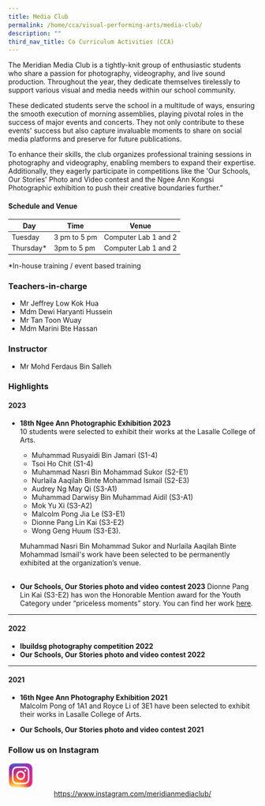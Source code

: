 ```yaml
---
title: Media Club
permalink: /home/cca/visual-performing-arts/media-club/
description: ""
third_nav_title: Co Curriculum Activities (CCA)
---
```

The Meridian Media Club is a tightly-knit group of enthusiastic students who share a passion for photography, videography, and live sound production. Throughout the year, they dedicate themselves tirelessly to support various visual and media needs within our school community.

These dedicated students serve the school in a multitude of ways, ensuring the smooth execution of morning assemblies, playing pivotal roles in the success of major events and concerts. They not only contribute to these events' success but also capture invaluable moments to share on social media platforms and preserve for future publications.

To enhance their skills, the club organizes professional training sessions in photography and videography, enabling members to expand their expertise. Additionally, they eagerly participate in competitions like the 'Our Schools, Our Stories' Photo and Video contest and the Ngee Ann Kongsi Photographic exhibition to push their creative boundaries further."

#### Schedule and Venue
|Day|Time|Venue|
|---|---|---|
|Tuesday|3 pm to 5 pm|Computer Lab 1 and 2|
|Thursday*|3pm to 5 pm|Computer Lab 1 and 2|

*In-house training / event based training

### Teachers-in-charge
* Mr Jeffrey Low Kok Hua
* Mdm Dewi Haryanti Hussein
* Mr Tan Toon Wuay
* Mdm Marini Bte Hassan

### Instructor
* Mr Mohd Ferdaus Bin Salleh

### Highlights
#### 2023

*  **18th Ngee Ann Photographic Exhibition 2023**
    <br>10 students were selected to exhibit their works at the Lasalle College of Arts.
    * Muhammad Rusyaidi Bin Jamari (S1-4)
    * Tsoi Ho Chit (S1-4)
    * Muhammad Nasri Bin Mohammad Sukor (S2-E1)
    * Nurlaila Aaqilah Binte Mohammad Ismail (S2-E3)
    * Audrey Ng May Qi (S3-A1)
    * Muhammad Darwisy Bin Muhammad Aidil (S3-A1)
    * Mok Yu Xi (S3-A2)
    * Malcolm Pong Jia Le (S3-E1)
    * Dionne Pang Lin Kai (S3-E2)
    * Wong Geng Huum (S3-E3).

    Muhammad Nasri Bin Mohammad Sukor and Nurlaila Aaqilah Binte Mohammad Ismail's work have been selected to be permanently exhibited at the organization’s venue. <br><br>


* **Our Schools, Our Stories photo and video contest 2023**
    Dionne Pang Lin Kai (S3-E2) has won the Honorable Mention award for the Youth Category under “priceless moments” story. You can find her work [here](https://www.moe.gov.sg/our-schools-our-stories/winning-stories-2023/priceless-moments/youth).

---
#### 2022
* **Ibuildsg photography competition 2022**
* **Our Schools, Our Stories photo and video contest 2022**

---
#### 2021
* **16th Ngee Ann Photography Exhibition 2021**<br>
    Malcolm Pong of 1A1 and Royce Li of 3E1 have been selected to exhibit their works in Lasalle College of Arts.

* **Our Schools, Our Stories photo and video contest 2021**




### Follow us on Instagram

<img src="/images/instagram.png" style="width:10%">

<center><a href="https://www.instagram.com/meridianmediaclub/">https://www.instagram.com/meridianmediaclub/</a></center>